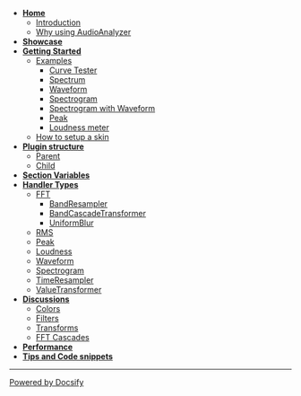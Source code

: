 - [**Home**](/)
  - [Introduction](/docs/introduction.md)
  - [Why using AudioAnalyzer](/docs/why.md)
- [**Showcase**](/docs/showcase.md)
- [**Getting Started**](/docs/getting-started.md)
  - [Examples](/docs/examples/examples.md)
    - [Curve Tester](/docs/examples/curve-tester.md)
    - [Spectrum](/docs/examples/spectrum.md)
    - [Waveform](/docs/examples/waveform.md)
    - [Spectrogram](/docs/examples/spectrogram.md)
    - [Spectrogram with Waveform](/docs/examples/spectrogram-with-waveform.md)
    - [Peak](/docs/examples/peak.md)
    - [Loudness meter](/docs/examples/loudness.md)
  - [How to setup a skin](/docs/skin-setup.md)
- [**Plugin structure**](/docs/plugin-structure/plugin-structure.md)
  - [Parent](/docs/plugin-structure/parent.md)
  - [Child](/docs/plugin-structure/child.md)
- [**Section Variables**](/docs/section-vars.md)
- [**Handler Types**](/docs/handler-types/handler-types.md)
  - [FFT](/docs/handler-types/fft/fft.md)
    - [BandResampler](/docs/handler-types/fft/band-resampler.md)
    - [BandCascadeTransformer](/docs/handler-types/fft/band-cascade-transformer.md)
    - [UniformBlur](/docs/handler-types/fft/uniform-blur.md)
  - [RMS](/docs/handler-types/rms.md)
  - [Peak](/docs/handler-types/peak.md)
  - [Loudness](/docs/handler-types/loudness.md)
  - [Waveform](/docs/handler-types/waveform.md)
  - [Spectrogram](/docs/handler-types/spectrogram.md)
  - [TimeResampler](/docs/handler-types/time-resampler.md)
  - [ValueTransformer](/docs/handler-types/value-transformer.md)
- [**Discussions**](/docs/discussions/discussions.md)
  - [Colors](/docs/discussions/colors.md)
  - [Filters](/docs/discussions/filters.md)
  - [Transforms](/docs/discussions/transforms.md)
  - [FFT Cascades](/docs/discussions/fft-cascades.md)
- [**Performance**]()
- [**Tips and Code snippets**]()

<hr class="docsify-link"/>
<a class="docsify-link" href="https://docsify.js.org/" target="_blank" rel="noopener" title="Powered by Docsify">Powered by Docsify</a>
